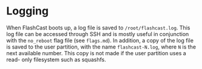 Logging
=======

When FlashCast boots up, a log file is saved to `/root/flashcast.log`. This log
file can be accessed through SSH and is mostly useful in conjunction with the
`no_reboot` flag file (see `flags.md`). In addition, a copy of the log file is
saved to the user partition, with the name `flashcast-N.log`, where `N` is the
next available number. This copy is not made if the user partition uses a read-
only filesystem such as squashfs.
